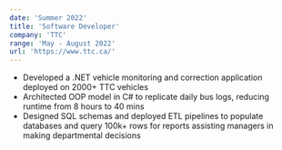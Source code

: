 ```yaml
---
date: 'Summer 2022'
title: 'Software Developer'
company: 'TTC'
range: 'May - August 2022'
url: 'https://www.ttc.ca/'
---
```


- Developed a .NET vehicle monitoring and correction application deployed on 2000+ TTC vehicles
- Architected OOP model in C# to replicate daily bus logs, reducing runtime from 8 hours to 40 mins
- Designed SQL schemas and deployed ETL pipelines to populate databases and query 100k+ rows
  for reports assisting managers in making departmental decisions
